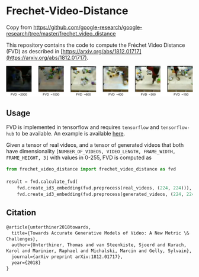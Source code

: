 # Frechet-Video-Distance
Copy from https://github.com/google-research/google-research/tree/master/frechet_video_distance

This repository contains the code to compute the Fréchet Video Distance (FVD) as described in [https://arxiv.org/abs/1812.01717](https://arxiv.org/abs/1812.01717).

![fvd](fvd_bair.png)

## Usage

FVD is implemented in tensorflow and requires `tensorflow` and `tensorflow-hub` to be available. An example is available [here](https://github.com/google-research/google-research/blob/master/frechet_video_distance/example.py).

Given a tensor of real videos, and a tensor of generated videos that both have dimensionality `[NUMBER_OF_VIDEOS, VIDEO_LENGTH, FRAME_WIDTH, FRAME_HEIGHT, 3]` with values in 0-255, FVD is computed as

```python
from frechet_video_distance import frechet_video_distance as fvd

result = fvd.calculate_fvd(
    fvd.create_id3_embedding(fvd.preprocess(real_videos, (224, 224))),
    fvd.create_id3_embedding(fvd.preprocess(generated_videos, (224, 224))))
```

## Citation
```
@article{unterthiner2018towards,
  title={Towards Accurate Generative Models of Video: A New Metric \& Challenges},
  author={Unterthiner, Thomas and van Steenkiste, Sjoerd and Kurach, Karol and Marinier, Raphael and Michalski, Marcin and Gelly, Sylvain},
  journal={arXiv preprint arXiv:1812.01717},
  year={2018}
}
```
##
